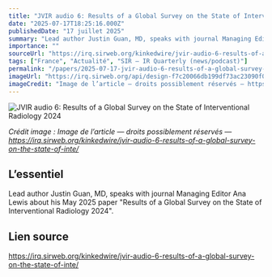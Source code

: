 ```yaml
---
title: "JVIR audio 6: Results of a Global Survey on the State of Interventional Radiology 2024"
date: "2025-07-17T18:25:16.000Z"
publishedDate: "17 juillet 2025"
summary: "Lead author Justin Guan, MD, speaks with journal Managing Editor Ana Lewis about his May 2025 paper \"Results of a Global Survey on the State of Interventional Radiology 2024\"."
importance: ""
sourceUrl: "https://irq.sirweb.org/kinkedwire/jvir-audio-6-results-of-a-global-survey-on-the-state-of-inte/"
tags: ["France", "Actualité", "SIR — IR Quarterly (news/podcast)"]
permalink: "/papers/2025-07-17-jvir-audio-6-results-of-a-global-survey-on-the-state-of-interventional-radiology-2024"
imageUrl: "https://irq.sirweb.org/api/design-f7c20066db199df73ac23090f00f5d89/favicon.png"
imageCredit: "Image de l’article — droits possiblement réservés — https://irq.sirweb.org/kinkedwire/jvir-audio-6-results-of-a-global-survey-on-the-state-of-inte/"
---
```


![JVIR audio 6: Results of a Global Survey on the State of Interventional Radiology 2024](https://irq.sirweb.org/api/design-f7c20066db199df73ac23090f00f5d89/favicon.png)

*Crédit image : Image de l’article — droits possiblement réservés — https://irq.sirweb.org/kinkedwire/jvir-audio-6-results-of-a-global-survey-on-the-state-of-inte/*

## L’essentiel

Lead author Justin Guan, MD, speaks with journal Managing Editor Ana Lewis about his May 2025 paper "Results of a Global Survey on the State of Interventional Radiology 2024".

## Lien source

https://irq.sirweb.org/kinkedwire/jvir-audio-6-results-of-a-global-survey-on-the-state-of-inte/
